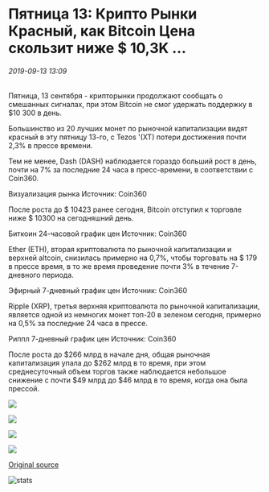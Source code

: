 # Пятница 13: Крипто Рынки Красный, как Bitcoin Цена скользит ниже $ 10,3K ...

###### 2019-09-13 13:09

Пятница, 13 сентября - крипторынки продолжают сообщать о смешанных сигналах, при этом Bitcoin не смог удержать поддержку в $10 300 в день.

Большинство из 20 лучших монет по рыночной капитализации видят красный в эту пятницу 13-го, с Tezos '(XT) потери достижения почти 2,3% в прессе времени.

Тем не менее, Dash (DASH) наблюдается гораздо больший рост в день, почти на 7% за последние 24 часа в пресс-времени, в соответствии с Coin360.

Визуализация рынка Источник: Coin360

После роста до $ 10423 ранее сегодня, Bitcoin отступил к торговле ниже $ 10300 на сегодняшний день.

Биткоин 24-часовой график цен Источник: Coin360

Ether (ETH), вторая криптовалюта по рыночной капитализации и верхней altcoin, снизилась примерно на 0,7%, чтобы торговать на $ 179 в прессе время, в то же время проведение почти 3% в течение 7-дневного периода.

Эфирный 7-дневный график цен Источник: Coin360

Ripple (XRP), третья верхняя криптовалюта по рыночной капитализации, является одной из немногих монет топ-20 в зеленом сегодня, примерно на 0,5% за последние 24 часа в прессе.

Риппл 7-дневный график цен Источник: Coin360

После роста до $266 млрд в начале дня, общая рыночная капитализация упала до $262 млрд в то время, при этом среднесуточный объем торгов также наблюдается небольшое снижение с почти $49 млрд до $46 млрд в то время, когда она была прессой.

![](https://s3.cointelegraph.com/storage/uploads/view/e2eb57e7bbedf87ee44633cf0bb98dfb.png)

![](https://s3.cointelegraph.com/storage/uploads/view/af194bd7c95d673327a7b882531e637b.png)

![](https://s3.cointelegraph.com/storage/uploads/view/5a2e04f0121333c5b5d409d72938cb86.png)

![](https://s3.cointelegraph.com/storage/uploads/view/6181ef477cce8a49ecc18850dfe13b29.png)

[Original source](https://cointelegraph.com/news/friday-the-13th-crypto-markets-red-as-bitcoin-price-slips-below-103k)

![stats](https://c.statcounter.com/11760860/0/a89fa40b/1/ "stats")